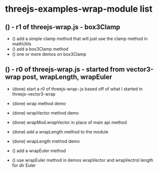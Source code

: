 # threejs-examples-wrap-module list

## () - r1 of threejs-wrap.js - box3Clamp
* () add a simple clamp method that will just use the clamp method in mathUtils
* () add a box3Clamp method
* () one or more demos on box3Clamp

## () - r0 of threejs-wrap.js - started from vector3-wrap post, wrapLength, wrapEuler
* (done) start a r0 of threejs-wrap-.js based off of what I started in threejs-vector3-wrap
* (done) wrap method demo
* (done) wrapVector method demo
* (done) wrapMod.wrapVector in place of main api method
* (done) add a wrapLength method to the module
* (done) wrapLength method demo

* () add a wrapEuler method
* () use wrapEuler method in demos wrapVector and wrapVectrol length for dir Euler

